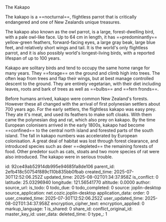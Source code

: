 The Kakapo

The kakapo is a ==nocturnal==, flightless parrot that is critically endangered and one of New Zealands unique treasures.

The kakapo also known as the owl parrot, is a large, forest-dwelling bird, with a pale owl-like face. Up to 64 cm in length, it has ==predominantly== yellow-green feathers, forward-facing eyes, a large gray beak, large blue feet, and relatively short wings and tail. It is the world's only flightless parrot, and it is also possibly world's longest-living birds, with a reported lifespan of up to 100 years.

Kakapo are solitary birds and tend to occupy the same home range for many years. They ==forage== on the ground and climb high into trees. The often leap from trees and flap their wings, but at best manage controlled descent to the ground. They are entirely vegetarian, with their diet including leaves, roots and bark of trees as well as ==bulbs== and ==fern fronds==. 

Before humans arrived, kakapo were common New Zealand's forests. However these all changed with the arrival of first polynesian settlers about 700 years ago. For the early settlers, the flightless kakapo was easy prey. They ate it's meat, and used its feathers to make soft cloaks. With them came the polynesian dog and rat, which also prey on kakapo. By the time European colonisers arrived in the early 1800s, kakapo had become ==confined== to the central north island and forested parts of the south island. The fall in kakapo numbers was accelerated by European colonisation. A great deal of habitat was lost through forest clearance,  and introduced species such as deer ==depleted== the remaining forests of food. Other predetor such as cats, stoats and two more species of rat were also introduced. The kakapo were in serious trouble.


id: 92ce49ab52914db995e94685fa8de106
parent_id: 2efb418c50754f889c110b835bb0fbab
created_time: 2025-07-30T12:52:06.252Z
updated_time: 2025-08-02T01:34:37.958Z
is_conflict: 0
latitude: 25.03296940
longitude: 121.56541770
altitude: 0.0000
author: 
source_url: 
is_todo: 0
todo_due: 0
todo_completed: 0
source: joplin-desktop
source_application: net.cozic.joplin-desktop
application_data: 
order: 0
user_created_time: 2025-07-30T12:52:06.252Z
user_updated_time: 2025-08-02T01:34:37.958Z
encryption_cipher_text: 
encryption_applied: 0
markup_language: 1
is_shared: 0
share_id: 
conflict_original_id: 
master_key_id: 
user_data: 
deleted_time: 0
type_: 1